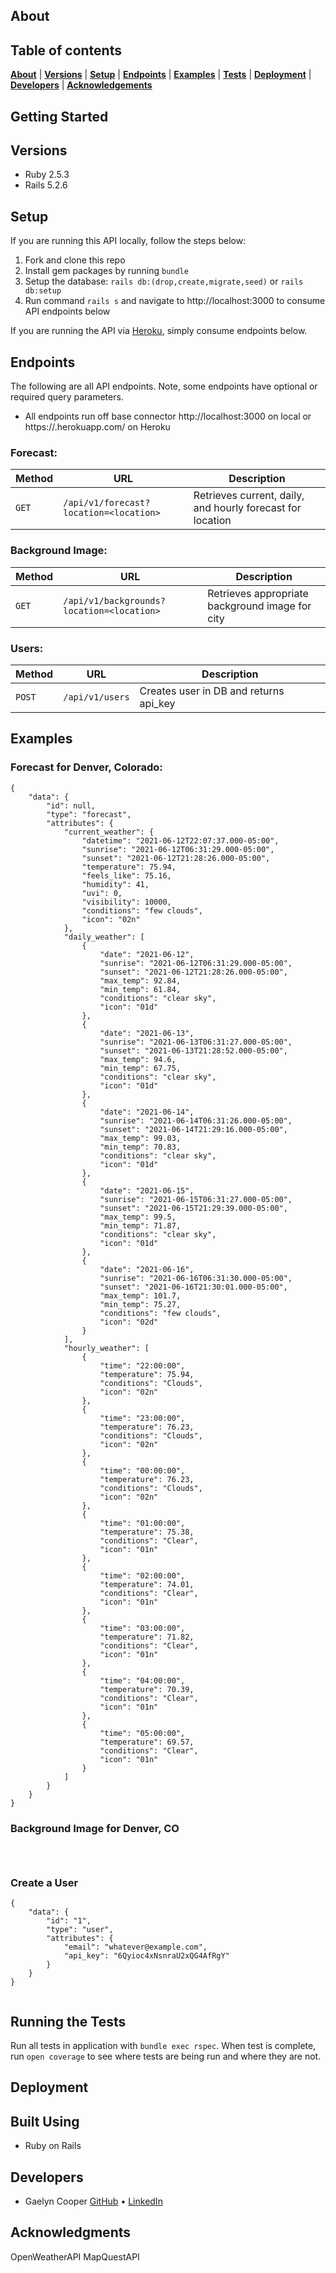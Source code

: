 ## About


## Table of contents
[**About**](#about) |
[**Versions**](#versions) |
[**Setup**](#setup) |
[**Endpoints**](#endpoints) |
[**Examples**](#examples) |
[**Tests**](#running-the-tests) |
[**Deployment**](#deployment) |
[**Developers**](#developers) |
[**Acknowledgements**](#acknowledgements)

## Getting Started

## Versions
* Ruby 2.5.3
* Rails 5.2.6

## Setup
If you are running this API locally, follow the steps below:
  1. Fork and clone this repo
  2. Install gem packages by running `bundle`
  3. Setup the database: `rails db:(drop,create,migrate,seed)` or `rails db:setup`
  4. Run command `rails s` and navigate to http://localhost:3000 to consume API endpoints below

If you are running the API via [Heroku](), simply consume endpoints below.

## Endpoints
The following are all API endpoints. Note, some endpoints have optional or required query parameters.
- All endpoints run off base connector http://localhost:3000 on local or https://.herokuapp.com/ on Heroku

### Forecast:

| Method   | URL                                      | Description                              |
| -------- | ---------------------------------------- | ---------------------------------------- |
| `GET`    | `/api/v1/forecast?location=<location>`   | Retrieves current, daily, and hourly forecast for location |

### Background Image:

| Method   | URL                                      | Description                              |
| -------- | ---------------------------------------- | ---------------------------------------- |
| `GET`    | `/api/v1/backgrounds?location=<location>`| Retrieves appropriate background image for city|

### Users:

| Method   | URL                                      | Description                              |
| -------- | ---------------------------------------- | ---------------------------------------- |
| `POST`    | `/api/v1/users`                         |  Creates user in DB and returns api_key  |


## Examples

### Forecast for Denver, Colorado:

```
{
    "data": {
        "id": null,
        "type": "forecast",
        "attributes": {
            "current_weather": {
                "datetime": "2021-06-12T22:07:37.000-05:00",
                "sunrise": "2021-06-12T06:31:29.000-05:00",
                "sunset": "2021-06-12T21:28:26.000-05:00",
                "temperature": 75.94,
                "feels_like": 75.16,
                "humidity": 41,
                "uvi": 0,
                "visibility": 10000,
                "conditions": "few clouds",
                "icon": "02n"
            },
            "daily_weather": [
                {
                    "date": "2021-06-12",
                    "sunrise": "2021-06-12T06:31:29.000-05:00",
                    "sunset": "2021-06-12T21:28:26.000-05:00",
                    "max_temp": 92.84,
                    "min_temp": 61.84,
                    "conditions": "clear sky",
                    "icon": "01d"
                },
                {
                    "date": "2021-06-13",
                    "sunrise": "2021-06-13T06:31:27.000-05:00",
                    "sunset": "2021-06-13T21:28:52.000-05:00",
                    "max_temp": 94.6,
                    "min_temp": 67.75,
                    "conditions": "clear sky",
                    "icon": "01d"
                },
                {
                    "date": "2021-06-14",
                    "sunrise": "2021-06-14T06:31:26.000-05:00",
                    "sunset": "2021-06-14T21:29:16.000-05:00",
                    "max_temp": 99.03,
                    "min_temp": 70.83,
                    "conditions": "clear sky",
                    "icon": "01d"
                },
                {
                    "date": "2021-06-15",
                    "sunrise": "2021-06-15T06:31:27.000-05:00",
                    "sunset": "2021-06-15T21:29:39.000-05:00",
                    "max_temp": 99.5,
                    "min_temp": 71.87,
                    "conditions": "clear sky",
                    "icon": "01d"
                },
                {
                    "date": "2021-06-16",
                    "sunrise": "2021-06-16T06:31:30.000-05:00",
                    "sunset": "2021-06-16T21:30:01.000-05:00",
                    "max_temp": 101.7,
                    "min_temp": 75.27,
                    "conditions": "few clouds",
                    "icon": "02d"
                }
            ],
            "hourly_weather": [
                {
                    "time": "22:00:00",
                    "temperature": 75.94,
                    "conditions": "Clouds",
                    "icon": "02n"
                },
                {
                    "time": "23:00:00",
                    "temperature": 76.23,
                    "conditions": "Clouds",
                    "icon": "02n"
                },
                {
                    "time": "00:00:00",
                    "temperature": 76.23,
                    "conditions": "Clouds",
                    "icon": "02n"
                },
                {
                    "time": "01:00:00",
                    "temperature": 75.38,
                    "conditions": "Clear",
                    "icon": "01n"
                },
                {
                    "time": "02:00:00",
                    "temperature": 74.01,
                    "conditions": "Clear",
                    "icon": "01n"
                },
                {
                    "time": "03:00:00",
                    "temperature": 71.82,
                    "conditions": "Clear",
                    "icon": "01n"
                },
                {
                    "time": "04:00:00",
                    "temperature": 70.39,
                    "conditions": "Clear",
                    "icon": "01n"
                },
                {
                    "time": "05:00:00",
                    "temperature": 69.57,
                    "conditions": "Clear",
                    "icon": "01n"
                }
            ]
        }
    }
}
```

### Background Image for Denver, CO

```



```

### Create a User

```
{
    "data": {
        "id": "1",
        "type": "user",
        "attributes": {
            "email": "whatever@example.com",
            "api_key": "6Qyioc4xNsnraU2xQG4AfRgY"
        }
    }
}


```

## Running the Tests

Run all tests in application with `bundle exec rspec`. When test is complete, run `open coverage` to see where tests are being run and where they are not.


## Deployment



## Built Using
- Ruby on Rails

## Developers
* Gaelyn Cooper [GitHub](https://github.com/gaelyn) • [LinkedIn](https://www.linkedin.com/in/gaelyn-cooper/)

<!-- ![Screenshot](lib/images/ADD-A-SCREENSHOT) -->

## Acknowledgments

OpenWeatherAPI MapQuestAPI
